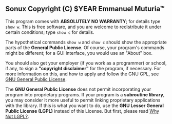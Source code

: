 ## Sonux Copyright (C) $YEAR  Emmanuel Muturia™

This program comes with **ABSOLUTELY NO WARRANTY**; for details type `show w`.
This is free software, and you are welcome to redistribute it under certain conditions; type `show c` for details.

The hypothetical commands `show w` and `show c` should show the appropriate parts of the **General Public License**.
Of course, your program's commands might be different; for a GUI interface, you would use an "About" box.

You should also get your employer (if you work as a programmer) or school, if any, to sign a **"copyright disclaimer"** for the program, if necessary.
For more information on this, and how to apply and follow the GNU GPL, see
[GNU General Public License](https://www.gnu.org/licenses/).

The **GNU General Public License** does not permit incorporating your program into proprietary programs.
If your program is a **subroutine library**, you may consider it more useful to permit linking proprietary applications with the library.
If this is what you want to do, use the **GNU Lesser General Public License (LGPL)** instead of this License.
But first, please read [Why Not LGPL?](https://www.gnu.org/licenses/why-not-lgpl.html).